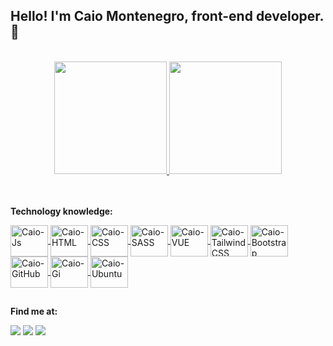 ## Hello! I'm Caio Montenegro, front-end developer. 👾
</br>
<div align="center">
  <a href="https://github.com/caiomontenegro">
  <img height="180em" src="https://github-readme-stats.vercel.app/api?username=caiomontenegro&show_icons=true&theme=tokyonight&include_all_commits=true&count_private=true"/>
  <img height="180em" src="https://github-readme-stats.vercel.app/api/top-langs/?username=caiomontenegro&layout=compact&langs_count=7&theme=tokyonight"/>
</div></a></br></br>


<b>Technology knowledge:</b>
<div style="display: inline_block">
<a href="https://www.javascript.com/">
<img align="center" alt="Caio-Js" height="50" width="60" src="https://cdn.jsdelivr.net/gh/devicons/devicon/icons/javascript/javascript-plain.svg" />
</a>
<a href="https://html.com/">
<img align="center" alt="Caio-HTML" height="50" width="60" src="https://cdn.jsdelivr.net/gh/devicons/devicon/icons/html5/html5-original.svg" />
</a>
<a href="https://www.w3.org/Style/CSS/Overview.en.html">
<img align="center" alt="Caio-CSS" height="50" width="60" src="https://cdn.jsdelivr.net/gh/devicons/devicon/icons/css3/css3-original.svg" />
</a>
<a href="https://sass-lang.com/">
<img align="center" alt="Caio-SASS" height="50" width="60" src="https://cdn.jsdelivr.net/gh/devicons/devicon/icons/sass/sass-original.svg" />
</a>
<a href="https://vuejs.org/">
<img align="center" alt="Caio-VUE" height="50" width="60" src="https://cdn.jsdelivr.net/gh/devicons/devicon/icons/vuejs/vuejs-original.svg" />
</a>
<a href="https://tailwindcss.com/">
<img align="center" alt="Caio-TailwindCSS" height="50" width="60" src="https://cdn.jsdelivr.net/gh/devicons/devicon/icons/tailwindcss/tailwindcss-plain.svg" />
</a>
<a href="https://getbootstrap.com/">
<img align="center" alt="Caio-Bootstrap" height="50" width="60" src="https://cdn.jsdelivr.net/gh/devicons/devicon/icons/bootstrap/bootstrap-original.svg" />
</a>
<a href="https://github.com/">
<img align="center" alt="Caio-GitHub" height="50" width="60" src="https://cdn.jsdelivr.net/gh/devicons/devicon/icons/github/github-original.svg" />
</a>
  <a href="https://git-scm.com/">
<img align="center" alt="Caio-Gi" height="50" width="60" src="https://cdn.jsdelivr.net/gh/devicons/devicon/icons/git/git-original.svg" />
</a>
<a href="https://ubuntu.com/">
<img align="center" alt="Caio-Ubuntu" height="50" width="60" src="https://cdn.jsdelivr.net/gh/devicons/devicon/icons/ubuntu/ubuntu-plain.svg" />
</a>
</div>

##
<b>Find me at:</b>
<div>
<a href="https://www.linkedin.com/in/caio-montenegro/" target="_blank"><img src="https://img.shields.io/badge/-LinkedIn-%230077B5?style=for-the-badge&logo=linkedin&logoColor=white" target="_blank"></a>
<a href="https://www.instagram.com/caiozeu/" target="_blank"><img src="https://img.shields.io/badge/-Instagram-%23E4405F?style=for-the-badge&logo=instagram&logoColor=white" target="_blank"></a>
<!--  <a href="" target="_blank"><img src="https://img.shields.io/badge/Discord-7289DA?style=for-the-badge&logo=discord&logoColor=white" target="_blank"></a>  -->
<a href = "mailto:caio.dev17@gmail.com"><img src="https://img.shields.io/badge/-Gmail-%23333?style=for-the-badge&logo=gmail&logoColor=white" target="_blank"></a>
  
<!--   ![Snake animation](https://github.com/caiomontenegro/caiomontenegro/blob/output/github-contribution-grid-snake.svg) -->
</div>


  
  
          
          
